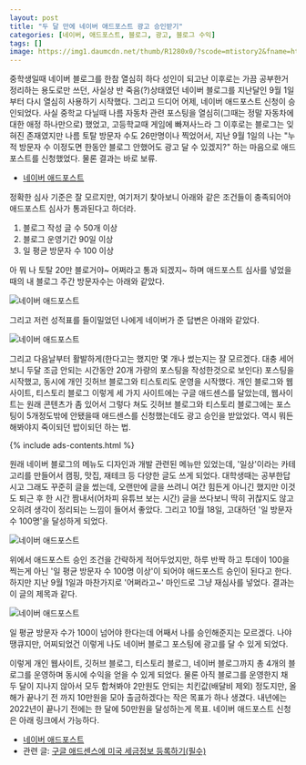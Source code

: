 ```yaml
---
layout: post
title: "두 달 만에 네이버 애드포스트 광고 승인받기"
categories: [네이버, 애드포스트, 블로그, 광고, 블로그 수익]
tags: []
image: https://img1.daumcdn.net/thumb/R1280x0/?scode=mtistory2&fname=https%3A%2F%2Fblog.kakaocdn.net%2Fdn%2FUQrlW%2FbtriAr7cA0M%2FNC5iP6qggU7tv9wue5kgGk%2Fimg.jpg
---
```


중학생일때 네이버 블로그를 한참 열심히 하다 성인이 되고난 이후로는 가끔 공부한거 정리하는 용도로만 쓰던, 사실상 반 죽음(?)상태였던 네이버 블로그를 지난달인 9월 1일부터 다시 열심히 사용하기 시작했다. 그리고 드디어 어제, 네이버 애드포스트 신청이 승인되었다. 사실 중학교 다닐때 나름 자동차 관련 포스팅을 열심히(그때는 정말 자동차에 대한 애정 하나만으로) 했었고, 고등학교때 게임에 빠져사느라 그 이후로는 블로그는 잊혀진 존재였지만 나름 토탈 방문자 수도 26만명이나 찍었어서, 지난 9월 1일의 나는 "누적 방문자 수 이정도면 한동안 블로그 안했어도 광고 달 수 있겠지?" 하는 마음으로 애드포스트를 신청했었다. 물론 결과는 바로 보류.

- <a href="https://adpost.naver.com/" rel="noopener noreferrer" target="_blank" title="네이버 애드포스트" class="markdown-link">네이버 애드포스트</a>

정확한 심사 기준은 잘 모르지만, 여기저기 찾아보니 아래와 같은 조건들이 충족되어야 애드포스트 심사가 통과된다고 하더라.

1. 블로그 작성 글 수 50개 이상
2. 블로그 운영기간 90일 이상
3. 일 평균 방문자 수 100 이상

아 뭐 나 토탈 20만 블로거야~ 어쩌라고 통과 되겠지~ 하며 애드포스트 심사를 넣었을때의 내 블로그 주간 방문자수는 아래와 같았다.

![네이버 애드포스트](https://img1.daumcdn.net/thumb/R1280x0/?scode=mtistory2&fname=https%3A%2F%2Fblog.kakaocdn.net%2Fdn%2FlSdW7%2FbtriBBOLwff%2FxyqCn6r3iezuOXehjX2Vyk%2Fimg.jpg)

그리고 저런 성적표를 들이밀었던 나에게 네이버가 준 답변은 아래와 같았다.

![네이버 애드포스트](https://img1.daumcdn.net/thumb/R1280x0/?scode=mtistory2&fname=https%3A%2F%2Fblog.kakaocdn.net%2Fdn%2FCGye2%2FbtriAsE1wKy%2F3CAl3PBekxcum85SKYh110%2Fimg.jpg)

그리고 다음날부터 활발하게(한다고는 했지만 몇 개나 썼는지는 잘 모르겠다. 대충 세어보니 두달 조금 안되는 시간동안 20개 가량의 포스팅을 작성한것으로 보인다) 포스팅을 시작했고, 동시에 개인 깃허브 블로그와 티스토리도 운영을 시작했다. 개인 블로그와 웹사이트, 티스토리 블로그 이렇게 세 가지 사이트에는 구글 애드센스를 달았는데, 웹사이트는 원래 콘텐츠가 좀 있어서 그렇다 쳐도 깃허브 블로그와 티스토리 블로그에는 포스팅이 5개정도밖에 안됐을때 애드센스를 신청했는데도 광고 승인을 받았었다. 역시 뭐든 해봐야지 죽이되던 밥이되던 하는 법.

{% include ads-contents.html %}

원래 네이버 블로그의 메뉴도 디자인과 개발 관련된 메뉴만 있었는데, '일상'이라는 카테고리를 만들어서 캠핑, 맛집, 재테크 등 다양한 글도 쓰게 되었다. 대학생때는 공부한답시고 그래도 꾸준히 글을 썼는데, 오랜만에 글을 쓰려니 여간 힘든게 아니긴 했지만 이것도 퇴근 후 한 시간 짬내서(어차피 유튜브 보는 시간) 글을 쓰다보니 딱히 귀찮지도 않고 오히려 생각이 정리되는 느낌이 들어서 좋았다. 그리고 10월 18일, 고대하던 '일 방문자수 100명'을 달성하게 되었다.

![네이버 애드포스트](https://img1.daumcdn.net/thumb/R1280x0/?scode=mtistory2&fname=https%3A%2F%2Fblog.kakaocdn.net%2Fdn%2FbnjRXZ%2FbtriycpF6FJ%2Fmn7rPLmxAmJjGKW0d7HpY0%2Fimg.jpg)

위에서 애드포스트 승인 조건을 간략하게 적어두었지만, 하루 반짝 하고 투데이 100을 찍는게 아닌 '일 평균 방문자 수 100명 이상'이 되어야 애드포스트 승인이 된다고 한다. 하지만 지난 9월 1일과 마찬가지로 '어쩌라고~' 마인드로 그냥 재심사를 넣었다. 결과는 이 글의 제목과 같다.

![네이버 애드포스트](https://img1.daumcdn.net/thumb/R1280x0/?scode=mtistory2&fname=https%3A%2F%2Fblog.kakaocdn.net%2Fdn%2FUQrlW%2FbtriAr7cA0M%2FNC5iP6qggU7tv9wue5kgGk%2Fimg.jpg)

일 평균 방문자 수가 100이 넘어야 한다는데 어째서 나를 승인해준지는 모르겠다. 나야 땡큐지만, 어찌되었건 이렇게 나도 네이버 블로그 포스팅에 광고를 달 수 있게 되었다.

이렇게 개인 웹사이트, 깃허브 블로그, 티스토리 블로그, 네이버 블로그까지 총 4개의 블로그를 운영하며 동시에 수익을 얻을 수 있게 되었다. 물론 아직 블로그를 운영한지 채 두 달이 지나지 않아서 모두 합쳐봐야 2만원도 안되는 치킨값(배달비 제외) 정도지만, 올 해가 끝나기 전 까지 10만원을 모아 출금하겠다는 작은 목표가 하나 생겼다. 내년에는 2022년이 끝나기 전에는 한 달에 50만원을 달성하는게 목표. 네이버 애드포스트 신청은 아래 링크에서 가능하다.

- <a href="https://adpost.naver.com/" rel="noopener noreferrer" target="_blank" title="네이버 애드포스트" class="markdown-link">네이버 애드포스트</a>
- 관련 글: <a href="/%EA%B5%AC%EA%B8%80-%EC%95%A0%EB%93%9C%EC%84%BC%EC%8A%A4-%EB%AF%B8%EA%B5%AD-%EC%84%B8%EA%B8%88%EC%A0%95%EB%B3%B4-%EB%93%B1%EB%A1%9D/" class="markdown-link">구글 애드센스에 미국 세금정보 등록하기(필수)</a>
